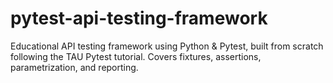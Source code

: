# pytest-api-testing-framework
Educational API testing framework using Python &amp; Pytest, built from scratch following the TAU Pytest tutorial. Covers fixtures, assertions, parametrization, and reporting.
